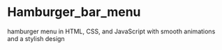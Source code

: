 # Hamburger_bar_menu
 hamburger menu in HTML, CSS, and JavaScript with smooth animations and a stylish design

